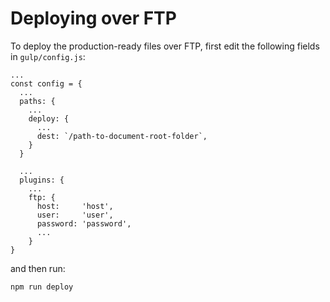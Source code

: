 Deploying over FTP
==================

To deploy the production-ready files over FTP, first edit the following fields
in `gulp/config.js`:

```
...
const config = {
  ...
  paths: {
    ...
    deploy: {
      ...
      dest: `/path-to-document-root-folder`,
    }
  }

  ...
  plugins: {
    ...
    ftp: {
      host:     'host',
      user:     'user',
      password: 'password',
      ...
    }
}
```

and then run:

```
npm run deploy
```